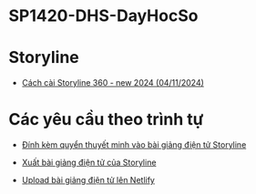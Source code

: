 # SP1420-DHS-DayHocSo

# Storyline
- [Cách cài Storyline 360 - new 2024 (04/11/2024)](https://youtu.be/nKAbpyzEO3w)

# Các yêu cầu theo trình tự

- [Đính kèm quyển thuyết minh vào bài giảng điện tử Storyline](https://youtu.be/kHwqLpk5p8E)

- [Xuất bài giảng điện tử của Storyline](https://youtu.be/SypQ1POPWrE)

- [Upload bài giảng điện tử lên Netlify](https://youtu.be/2ZHsfzPDIIc)